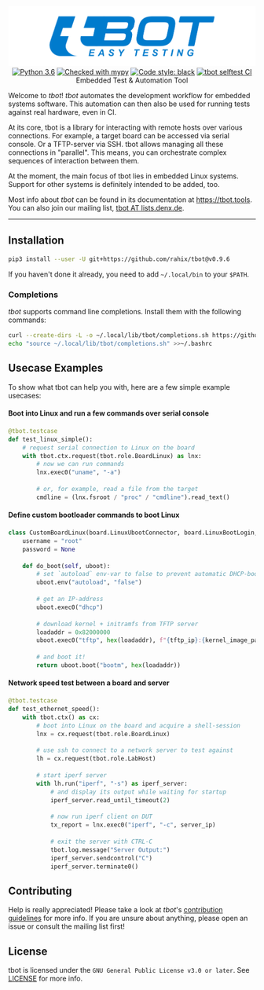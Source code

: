 <p align="center">
  <img src="Documentation/static/tbot-logo-header.png" alt="tbot" /><br />
  <a href="https://www.python.org/"><img src="https://img.shields.io/badge/python-3.6-blue.svg" alt="Python 3.6" /></a>
  <a href="http://mypy-lang.org/"><img src="http://www.mypy-lang.org/static/mypy_badge.svg" alt="Checked with mypy" /></a>
  <a href="https://github.com/ambv/black"><img src="https://img.shields.io/badge/code%20style-black-000000.svg" alt="Code style: black" /></a>
  <a href="https://github.com/Rahix/tbot/actions"><img src="https://github.com/Rahix/tbot/workflows/tbot%20selftest%20CI/badge.svg" alt="tbot selftest CI" /></a><br />
  Embedded Test &amp; Automation Tool
</p>

Welcome to *tbot*!  *tbot* automates the development workflow for embedded
systems software.  This automation can then also be used for running tests
against real hardware, even in CI.

At its core, tbot is a library for interacting with remote hosts over various
connections.  For example, a target board can be accessed via serial console.
Or a TFTP-server via SSH.  tbot allows managing all these connections in
"parallel".  This means, you can orchestrate complex sequences of interaction
between them.

At the moment, the main focus of tbot lies in embedded Linux systems.  Support
for other systems is definitely intended to be added, too.

Most info about *tbot* can be found in its documentation at
<https://tbot.tools>.  You can also join our mailing list,
[tbot AT lists.denx.de](https://lists.denx.de/listinfo/tbot).

---

## Installation
```bash
pip3 install --user -U git+https://github.com/rahix/tbot@v0.9.6
```

If you haven't done it already, you need to add ``~/.local/bin`` to your ``$PATH``.


### Completions
*tbot* supports command line completions.  Install them with the following commands:

```bash
curl --create-dirs -L -o ~/.local/lib/tbot/completions.sh https://github.com/Rahix/tbot/raw/master/completions.sh
echo "source ~/.local/lib/tbot/completions.sh" >>~/.bashrc
```

## Usecase Examples
To show what tbot can help you with, here are a few simple example usecases:

#### Boot into Linux and run a few commands over serial console
```python
@tbot.testcase
def test_linux_simple():
    # request serial connection to Linux on the board
    with tbot.ctx.request(tbot.role.BoardLinux) as lnx:
        # now we can run commands
        lnx.exec0("uname", "-a")

        # or, for example, read a file from the target
        cmdline = (lnx.fsroot / "proc" / "cmdline").read_text()
```

#### Define custom bootloader commands to boot Linux
```python
class CustomBoardLinux(board.LinuxUbootConnector, board.LinuxBootLogin, linux.Bash):
    username = "root"
    password = None

    def do_boot(self, uboot):
        # set `autoload` env-var to false to prevent automatic DHCP-boot
        uboot.env("autoload", "false")

        # get an IP-address
        uboot.exec0("dhcp")

        # download kernel + initramfs from TFTP server
        loadaddr = 0x82000000
        uboot.exec0("tftp", hex(loadaddr), f"{tftp_ip}:{kernel_image_path}")

        # and boot it!
        return uboot.boot("bootm", hex(loadaddr))
```

#### Network speed test between a board and server
```python
@tbot.testcase
def test_ethernet_speed():
    with tbot.ctx() as cx:
        # boot into Linux on the board and acquire a shell-session
        lnx = cx.request(tbot.role.BoardLinux)

        # use ssh to connect to a network server to test against
        lh = cx.request(tbot.role.LabHost)

        # start iperf server
        with lh.run("iperf", "-s") as iperf_server:
            # and display its output while waiting for startup
            iperf_server.read_until_timeout(2)

            # now run iperf client on DUT
            tx_report = lnx.exec0("iperf", "-c", server_ip)

            # exit the server with CTRL-C
            tbot.log.message("Server Output:")
            iperf_server.sendcontrol("C")
            iperf_server.terminate0()
```

## Contributing
Help is really appreciated!  Please take a look at *tbot*'s [contribution
guidelines](CONTRIBUTING.md) for more info.  If you are unsure about anything,
please open an issue or consult the mailing list first!

## License
tbot is licensed under the `GNU General Public License v3.0 or later`.  See
[LICENSE](LICENSE) for more info.
